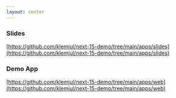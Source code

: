 ```yaml
---
layout: center
---
```


### Slides

[https://github.com/klemjul/next-15-demo/tree/main/apps/slides](https://github.com/klemjul/next-15-demo/tree/main/apps/slides)

### Demo App

[https://github.com/klemjul/next-15-demo/tree/main/apps/web](https://github.com/klemjul/next-15-demo/tree/main/apps/web)
